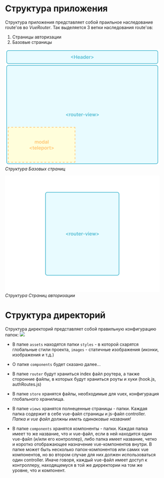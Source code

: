 # Структура приложения
Структура приложения представляет собой праильное наследование route'ов во *VueRouter*.
Так выделяется 3 ветки наследования route'ов:
1. Страницы авторизации
2. Базовые страницы

![](images/structDefault.png)
*Структура Базовых страниц*

![](images/auth.png)
*Структура Страниц авторизации*

# Структура директорий
Структура директорий представляет собой правильную конфигурацию папок:
![](images/pscr1.png)

* В папке `assets` находятся папки `styles` - в которой схарятся глобальные стили проекта, `images` - статичные изображения (иконки, изображения и т.д.)

* О папке `components` будет сказано далее...

* В папке `router` будут храниться index файл роутера, а также сторонние файлы, в которых будут храниться роуты и хуки (hook.js, authRoutes.js)

* В папке `store` хранятся файлы, необходимые для vuex, конфигурация глобального хранилища.

* В папке `views` хранятся полнеценные страницы - папки. Каждая папка содержит в себе vue-файл страницы и js-файл controller. <br>*Папка и vue файл должны иметь одинаковые названия!*

* В папке `components` хранятся компоненты - папки. Каждая папка имеет то же название, что и vue-файл, если в ней находится один vue-файл (и/или его контроллер), либо папка имеет название, четко и коротко отображающее назначение vue-компонентов внутри.
В папке может быть несколько папок-компонентов или самих vue компонентов, но во втором случае для них должен использоваться один controller. Иначе говоря, каждый vue-файл имеет доступ к контроллеру, находящемуся в той же дирректории на том же уровне, что и компонент.

